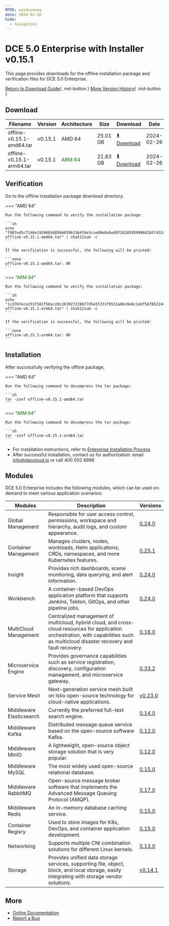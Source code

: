 ```yaml
---
MTPE: windsonsea
date: 2024-02-26
hide:
  - navigation
---
```


# DCE 5.0 Enterprise with Installer v0.15.1

This page provides downloads for the offline installation package and verification files for DCE 5.0 Enterprise.

[Return to Download Guide](../index.md#_2){ .md-button } [More Version History](./dce5-installer-history.md){ .md-button }

## Download

| Filename | Version | Architecture | Size | Download | Date |
| --------- | ------- | ------------ | --------- | -------- | ----------- |
| offline-v0.15.1-amd64.tar | v0.15.1 | AMD 64 | 25.01 GB | [:arrow_down: Download](https://qiniu-download-public.daocloud.io/DaoCloud_Enterprise/dce5/offline-v0.15.1-amd64.tar) | 2024-02-26 |
| offline-v0.15.1-arm64.tar | v0.15.1 | <font color="green">ARM 64</font> | 21.83 GB | [:arrow_down: Download](https://qiniu-download-public.daocloud.io/DaoCloud_Enterprise/dce5/offline-v0.15.1-arm64.tar) | 2024-02-26 |

## Verification

Go to the offline installation package download directory.

=== "AMD 64"

    Run the following command to verify the installation package:

    ```sh
    echo "f907ed5c7146e19296b5d05b6039b1364fde3cce89e0a5ed972620595999681b574324a8cd27e1b70a9e5d536439621342e7c4ff4e5fd02e0f8b6495200657b6  offline-v0.15.1-amd64.tar" | sha512sum -c
    ```

    If the verification is successful, the following will be printed:

    ```none
    offline-v0.15.1-amd64.tar: OK
    ```

=== "<font color="green">ARM 64</font>"

    Run the following command to verify the installation package:

    ```sh
    echo "1cd787ece2337581f58ac2dc263027228077d543f231f9531a06c0e6c1ebf5bf852244bcb0674a3a0bcaa9e8d59eeec5f1999bc1f2c87d1768b3b130e9167ca1  offline-v0.15.1-arm64.tar" | sha512sum -c
    ```

    If the verification is successful, the following will be printed:

    ```none
    offline-v0.15.1-arm64.tar: OK
    ```

## Installation

After successfully verifying the offline package,

=== "AMD 64"

    Run the following command to decompress the tar package:

    ```sh
    tar -zxvf offline-v0.15.1-amd64.tar
    ```

=== "<font color="green">ARM 64</font>"

    Run the following command to decompress the tar package:

    ```sh
    tar -zxvf offline-v0.15.1-arm64.tar
    ```

- For installation instructions, refer to [Enterprise Installation Process](../../install/commercial/start-install.md)
- After successful installation, contact us for authorization: email info@daocloud.io or call 400 002 6898

## Modules

DCE 5.0 Enterprise includes the following modules, which can be used on-demand to meet various application scenarios:

| Modules | Description | Versions |
| ------- | ----------- | -------- |
| Global Management | Responsible for user access control, permissions, workspace and hierarchy, audit logs, and custom appearance. | [0.24.0](../../ghippo/intro/release-notes.md#v0240) |
| Container Management | Manages clusters, nodes, workloads, Helm applications, CRDs, namespaces, and more Kubernetes features. | [0.25.1](../../kpanda/intro/release-notes.md#v0250) |
| Insight | Provides rich dashboards, scene monitoring, data querying, and alert information. | [0.24.0](../../insight/intro/release-notes.md#v0240) |
| Workbench | A container-based DevOps application platform that supports Jenkins, Tekton, GitOps, and other pipeline jobs. | [0.24.0](../../amamba/intro/release-notes.md#v0240) |
| MultiCloud Management | Centralized management of multicloud, hybrid cloud, and cross-cloud resources for application orchestration, with capabilities such as multicloud disaster recovery and fault recovery. | [0.16.0](../../kairship/intro/release-notes.md#v0160) |
| Microservice Engine | Provides governance capabilities such as service registration, discovery, configuration management, and microservice gateway. | [0.33.2](../../skoala/intro/release-notes.md#v0332) |
| Service Mesh | Next-generation service mesh built on Istio open-source technology for cloud-native applications. | [v0.23.0](../../mspider/intro/release-notes.md#v0230) |
| Middleware Elasticsearch | Currently the preferred full-text search engine. | [0.14.0](../../middleware/elasticsearch/release-notes.md#v0140) |
| Middleware Kafka | Distributed message queue service based on the open-source software Kafka. | [0.12.0](../../middleware/kafka/release-notes.md#v0120) |
| Middleware MinIO | A lightweight, open-source object storage solution that is very popular. | [0.12.0](../../middleware/minio/release-notes.md#v0120) |
| Middleware MySQL | The most widely used open-source relational database. | [0.15.0](../../middleware/mysql/release-notes.md#v0150) |
| Middleware RabbitMQ | Open-source message broker software that implements the Advanced Message Queuing Protocol (AMQP). | [0.17.0](../../middleware/rabbitmq/release-notes.md#v0170) |
| Middleware Redis | An in-memory database caching service. | [0.15.0](../../middleware/redis/release-notes.md#v0150) |
| Container Regisry | Used to store images for K8s, DevOps, and container application development. | [0.15.0](../../kangaroo/intro/release-notes.md#v0150) |
| Networking | Supports multiple CNI combination solutions for different Linux kernels. | [0.13.0](../../network/intro/release-notes.md#v0130) |
| Storage | Provides unified data storage services, supporting file, object, block, and local storage, easily integrating with storage vendor solutions. | [v0.14.1](../../storage/hwameistor/release-notes.md#v0141) |

## More

- [Online Documentation](../../dce/index.md)
- [Report a Bug](https://github.com/DaoCloud/DaoCloud-docs/issues)
